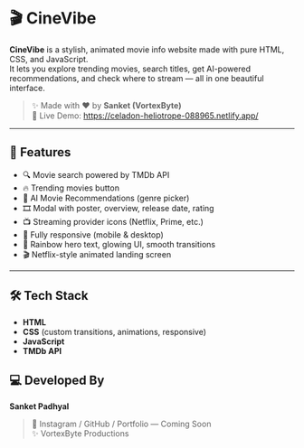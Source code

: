 # 🎬 CineVibe

**CineVibe** is a stylish, animated movie info website made with pure HTML, CSS, and JavaScript.  
It lets you explore trending movies, search titles, get AI-powered recommendations, and check where to stream — all in one beautiful interface.

> ✨ Made with ❤ by **Sanket (VortexByte)**  
> 🔗 Live Demo: https://celadon-heliotrope-088965.netlify.app/

---

## 🚀 Features

- 🔍 Movie search powered by TMDb API  
- 🔥 Trending movies button  
- 🤖 AI Movie Recommendations (genre picker)  
- 🎞️ Modal with poster, overview, release date, rating  
- 📺 Streaming provider icons (Netflix, Prime, etc.)  
- 📱 Fully responsive (mobile & desktop)  
- 🌈 Rainbow hero text, glowing UI, smooth transitions  
- 🎬 Netflix-style animated landing screen

---

## 🛠️ Tech Stack

- **HTML**
- **CSS** (custom transitions, animations, responsive)
- **JavaScript**
- **TMDb API**


## 💻 Developed By

**Sanket Padhyal**  
> 🔗 Instagram / GitHub / Portfolio — Coming Soon  
> ✨ VortexByte Productions
